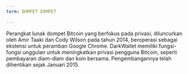 ```yaml
---
term: DOMPET DOMPET

---
```

Perangkat lunak dompet Bitcoin yang berfokus pada privasi, diluncurkan oleh Amir Taaki dan Cody Wilson pada tahun 2014, beroperasi sebagai ekstensi untuk peramban Google Chrome. DarkWallet memiliki fungsi-fungsi unggulan untuk meningkatkan privasi pengguna Bitcoin, seperti pembayaran diam-diam dan koin bersama. Pengembangannya telah dihentikan sejak Januari 2015.